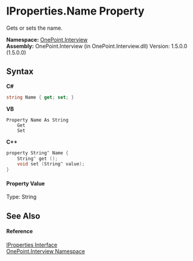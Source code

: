 # IProperties.Name Property 
 

Gets or sets the name.

**Namespace:**&nbsp;<a href="N_OnePoint_Interview">OnePoint.Interview</a><br />**Assembly:**&nbsp;OnePoint.Interview (in OnePoint.Interview.dll) Version: 1.5.0.0 (1.5.0.0)

## Syntax

**C#**<br />
``` C#
string Name { get; set; }
```

**VB**<br />
``` VB
Property Name As String
	Get
	Set
```

**C++**<br />
``` C++
property String^ Name {
	String^ get ();
	void set (String^ value);
}
```


#### Property Value
Type: String

## See Also


#### Reference
<a href="T_OnePoint_Interview_IProperties">IProperties Interface</a><br /><a href="N_OnePoint_Interview">OnePoint.Interview Namespace</a><br />
